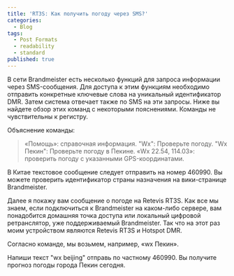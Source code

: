 ```yaml
---
title: 'RT3S: Как получить погоду через SMS?'
categories:
  - Blog
tags:
  - Post Formats
  - readability
  - standard
published: true
---
```

В сети Brandmeister есть несколько функций для запроса информации через SMS-сообщения. Для доступа к этим функциям необходимо отправить конкретные ключевые слова на уникальный идентификатор DMR. Затем система отвечает также по SMS на эти запросы. Ниже вы найдете обзор этих команд с некоторыми пояснениями. Команды не чувствительны к регистру.

Объяснение команды:

> «Помощь»: справочная информация.
"Wx": Проверьте погоду.
"Wx Пекин": Проверьте погоду в Пекине.
«Wx 22.54, 114.03»: проверить погоду с указанными GPS-координатами.

В Китае текстовое сообщение следует отправить на номер 460990. Вы можете проверить идентификатор страны назначения на вики-странице Brandmeister.

Далее я покажу вам сообщение о погоде на Retevis RT3S. Как все мы знаем, если подключиться к Brandmeister на каком-либо сервере, вам понадобится домашняя точка доступа или локальный цифровой ретранслятор, уже поддерживаемый Brandmeister. Так что на этот раз моим устройством являются Retevis RT3S и Hotspot DMR.


Согласно команде, мы возьмем, например, «wx Пекин».

Напиши текст "wx beijing" отправь по частному 460990. Вы получите прогноз погоды города Пекин сегодня.
